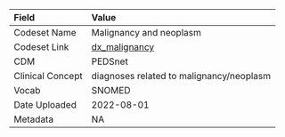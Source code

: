 |Field            |Value                                    |
|:----------------|:----------------------------------------|
|Codeset Name     |Malignancy and neoplasm                  |
|Codeset Link     |[dx_malignancy](https://github.com/PEDSnet/Variable-Dictionary/blob/main/conditions/dx_malignancy.csv)|
|CDM              |PEDSnet                                  |
|Clinical Concept |diagnoses related to malignancy/neoplasm |
|Vocab            |SNOMED                                   |
|Date Uploaded    |2022-08-01                               |
|Metadata         |NA                                       |
